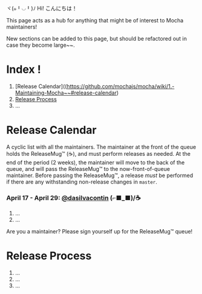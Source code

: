 ヾ(๑╹◡╹)ﾉ Hi! こんにちは！

This page acts as a hub for anything that might be of interest to Mocha maintainers!

New sections can be added to this page, but should be refactored out in case they become large~~.

# Index !

1. [Release Calendar]((https://github.com/mochajs/mocha/wiki/1.-Maintaining-Mocha~~#release-calendar)
2. [Release Process](https://github.com/mochajs/mocha/wiki/1.-Maintaining-Mocha~~#release-process)
2. ...

# Release Calendar

A cyclic list with all the maintainers. The maintainer at the front of the queue holds the ReleaseMug™ (☕️), and must perform releases as needed. At the end of the period (2 weeks), the maintainer will move to the back of the queue, and will pass the ReleaseMug™ to the now-front-of-queue maintainer. Before passing the ReleaseMug™, a release _must_ be performed if there are any withstanding non-release changes in `master`.

### April 17 - April 29: [@dasilvacontin](/dasilvacontin/) (⌐■_■)/☕️
1. ...
2. ...

Are you a maintainer? Please sign yourself up for the ReleaseMug™ queue!

# Release Process

1. ...
2. ...
3. ...